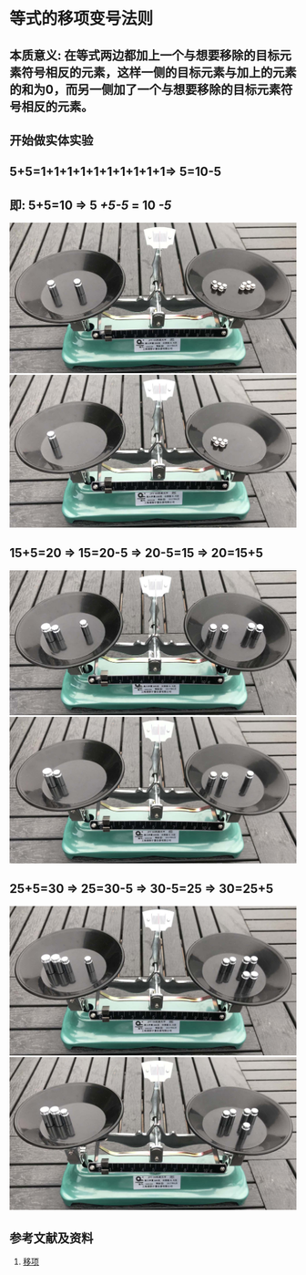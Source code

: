 # 等式的移项变号法则

## 本质意义: 在等式两边都加上一个与想要移除的目标元素符号相反的元素，这样一侧的目标元素与加上的元素的和为0，而另一侧加了一个与想要移除的目标元素符号相反的元素。

## 开始做实体实验

## 5+5=1+1+1+1+1+1+1+1+1+1=> 5=10-5
## 即: 5+5=10 => 5 *+5-5* = 10 *-5* 

![](/images/数系/等式和不等式的基本性质和移项变号法则/等式的移项变号法则/1a1.jpg)
![](/images/数系/等式和不等式的基本性质和移项变号法则/等式的移项变号法则/1a2.jpg)

## 15+5=20 => 15=20-5 => 20-5=15 => 20=15+5

![](/images/数系/等式和不等式的基本性质和移项变号法则/等式的移项变号法则/2a1.jpg)
![](/images/数系/等式和不等式的基本性质和移项变号法则/等式的移项变号法则/2a2.jpg)

## 25+5=30 => 25=30-5 => 30-5=25 => 30=25+5

![](/images/数系/等式和不等式的基本性质和移项变号法则/等式的移项变号法则/3a1.jpg)
![](/images/数系/等式和不等式的基本性质和移项变号法则/等式的移项变号法则/3a2.jpg)

## 参考文献及资料

1. [移项](https://baike.baidu.com/item/%E7%A7%BB%E9%A1%B9/9973468)  

